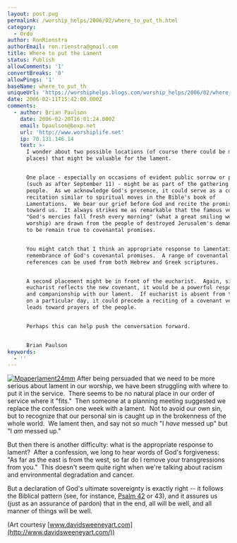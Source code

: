 ```yaml
---
layout: post.pug
permalink: /worship_helps/2006/02/where_to_put_th.html 
category:
  - Ordo
author: RonRienstra
authorEmail: ron.rienstra@gmail.com
title: Where to put the Lament
status: Publish
allowComments: '1'
convertBreaks: '0'
allowPings: '1'
baseName: where_to_put_th
uniqueUrl: 'https://worshiphelps.blogs.com/worship_helps/2006/02/where_to_put_th.html '
date: 2006-02-11T15:42:00.000Z
comments:
  - author: Brian Paulson
    date: 2006-02-20T16:01:24.000Z
    email: bpaulson@boxp.net
    url: 'http://www.worshiplife.net'
    ip: 70.131.146.14
    text: >-
      I wonder about two possible locations (of course there could be many
      places) that might be valuable for the lament.


      One place - especially on occasions of evident public sorrow or perplexity
      (such as after September 11) - might be as part of the gathering of the
      people.  As we acknowledge God's presence, it could serve as a covenantal
      recitation similar to spiritual moves in the Bible's book of
      Lamentations.  We bear our grief before God and recite the promises of God
      toward us.  It always strikes me as remarkable that the famous verse
      "God's mercies fall fresh every morning" (what a great smiling welcome to
      worship) are drawn from the people of destroyed Jerusalem's demand for God
      to be remain true to covenantal promises.


      You might catch that I think an appropriate response to lamentation is
      remembrance of God's covenantal promises.  A range of covenantal
      references can be used from both Hebrew and Greek scriptures.


      A second placement might be in front of the eucharist.  Again, since the
      eucharist reflects the new covenant, it would be a powerful response to
      and companionship with our lament.  If eucharist is absent from the order
      on a particular day, it could precede a reciting of a covenant verse that
      leads toward prayers of the people.


      Perhaps this can help push the conversation forward.


      Brian Paulson
keywords:
  - ''
---
```

[![Mpaperlament24mm](https://worshiphelps.blogs.com/worship_helps/images/mpaperlament24mm.jpg "Mpaperlament24mm")](http://worshiphelps.blogs.com/.shared/image.html?/photos/uncategorized/mpaperlament24mm.jpg) After being persuaded that we need to be more serious about lament in our worship, we have been struggling with where to put it in the service.  There seems to be no natural place in our order of service where it "fits."  Then someone at a planning meeting suggested we replace the confession one week with a lament.  Not to avoid our own sin, but to recognize that our personal sin is caught up in the brokenness of the whole world.  We lament then, and say not so much "I _have_ messed up" but "I _am_ messed up." 

But then there is another difficulty: what is the appropriate response to lament?  After a confession, we long to hear words of God's forgiveness:  "As far as the east is from the west, so far do I remove your transgressions from you."  This doesn't seem quite right when we're talking about racism and environmental degradation and cancer. 

But a declaration of God's ultimate sovereignty is exactly right -- it follows the Biblical pattern (see, for instance, [Psalm 42](http://bible.crosswalk.com/OnlineStudyBible/bible.cgi?new=1&word=psalm+42&section=0&version=nrs&language=en) or 43), and it assures us (just as an assurance of pardon) that in the end, all will be well, and all manner of things will be well.  
  
(Art courtesy [www.davidsweeneyart.com](http://www.davidsweeneyart.com/))